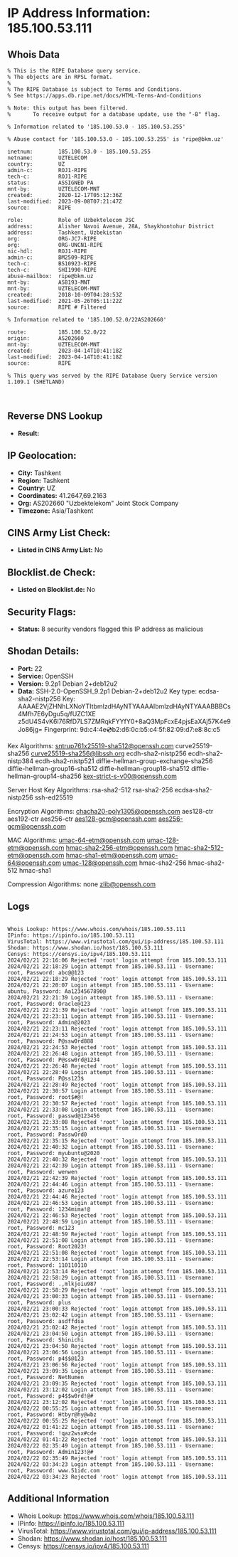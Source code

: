 # IP Address Information: 185.100.53.111

## Whois Data
```
% This is the RIPE Database query service.
% The objects are in RPSL format.
%
% The RIPE Database is subject to Terms and Conditions.
% See https://apps.db.ripe.net/docs/HTML-Terms-And-Conditions

% Note: this output has been filtered.
%       To receive output for a database update, use the "-B" flag.

% Information related to '185.100.53.0 - 185.100.53.255'

% Abuse contact for '185.100.53.0 - 185.100.53.255' is 'ripe@bkm.uz'

inetnum:        185.100.53.0 - 185.100.53.255
netname:        UZTELECOM
country:        UZ
admin-c:        ROJ1-RIPE
tech-c:         ROJ1-RIPE
status:         ASSIGNED PA
mnt-by:         UZTELECOM-MNT
created:        2020-12-17T05:12:36Z
last-modified:  2023-09-08T07:21:47Z
source:         RIPE

role:           Role of Uzbektelecom JSC
address:        Alisher Navoi Avenue, 28A, Shaykhontohur District
address:        Tashkent, Uzbekistan
org:            ORG-JC7-RIPE
org:            ORG-UNCN1-RIPE
nic-hdl:        ROJ1-RIPE
admin-c:        BM2509-RIPE
tech-c:         BS10923-RIPE
tech-c:         SHI1990-RIPE
abuse-mailbox:  ripe@bkm.uz
mnt-by:         AS8193-MNT
mnt-by:         UZTELECOM-MNT
created:        2018-10-09T04:28:53Z
last-modified:  2021-05-26T05:11:22Z
source:         RIPE # Filtered

% Information related to '185.100.52.0/22AS202660'

route:          185.100.52.0/22
origin:         AS202660
mnt-by:         UZTELECOM-MNT
created:        2023-04-14T10:41:18Z
last-modified:  2023-04-14T10:41:18Z
source:         RIPE

% This query was served by the RIPE Database Query Service version 1.109.1 (SHETLAND)



```
## Reverse DNS Lookup
- **Result:** 

## IP Geolocation:
- **City:** Tashkent
- **Region:** Tashkent
- **Country:** UZ
- **Coordinates:** 41.2647,69.2163
- **Org:** AS202660 "Uzbektelekom" Joint Stock Company
- **Timezone:** Asia/Tashkent

## CINS Army List Check:
- **Listed in CINS Army List:** 
No

## Blocklist.de Check:
- **Listed on Blocklist.de:** 
No

## Security Flags:
- **Status:** 8 security vendors flagged this IP address as malicious

## Shodan Details:
- **Port:** 22
- **Service:** OpenSSH
- **Version:** 9.2p1 Debian 2+deb12u2
- **Data:** SSH-2.0-OpenSSH_9.2p1 Debian-2+deb12u2
Key type: ecdsa-sha2-nistp256
Key: AAAAE2VjZHNhLXNoYTItbmlzdHAyNTYAAAAIbmlzdHAyNTYAAABBBCs4Mfh7E6yDgu5q/fUZC1XE
z5dU4S4vK6l76RfD7LS7ZMRqkFYYfY0+8aQ3MpFcxE4pjsEaXAj57K4e9Jo86jg=
Fingerprint: 9d:c4:4e:cd:b2:d6:0c:b5:c4:5f:82:09:d7:e8:8c:c5

Kex Algorithms:
	sntrup761x25519-sha512@openssh.com
	curve25519-sha256
	curve25519-sha256@libssh.org
	ecdh-sha2-nistp256
	ecdh-sha2-nistp384
	ecdh-sha2-nistp521
	diffie-hellman-group-exchange-sha256
	diffie-hellman-group16-sha512
	diffie-hellman-group18-sha512
	diffie-hellman-group14-sha256
	kex-strict-s-v00@openssh.com

Server Host Key Algorithms:
	rsa-sha2-512
	rsa-sha2-256
	ecdsa-sha2-nistp256
	ssh-ed25519

Encryption Algorithms:
	chacha20-poly1305@openssh.com
	aes128-ctr
	aes192-ctr
	aes256-ctr
	aes128-gcm@openssh.com
	aes256-gcm@openssh.com

MAC Algorithms:
	umac-64-etm@openssh.com
	umac-128-etm@openssh.com
	hmac-sha2-256-etm@openssh.com
	hmac-sha2-512-etm@openssh.com
	hmac-sha1-etm@openssh.com
	umac-64@openssh.com
	umac-128@openssh.com
	hmac-sha2-256
	hmac-sha2-512
	hmac-sha1

Compression Algorithms:
	none
	zlib@openssh.com


## Logs
```

Whois Lookup: https://www.whois.com/whois/185.100.53.111
IPinfo: https://ipinfo.io/185.100.53.111
VirusTotal: https://www.virustotal.com/gui/ip-address/185.100.53.111
Shodan: https://www.shodan.io/host/185.100.53.111
Censys: https://censys.io/ipv4/185.100.53.111
2024/02/21 22:16:06 Rejected 'root' login attempt from 185.100.53.111
2024/02/21 22:18:29 Login attempt from 185.100.53.111 - Username: root, Password: abc@@123
2024/02/21 22:18:29 Rejected 'root' login attempt from 185.100.53.111
2024/02/21 22:20:07 Login attempt from 185.100.53.111 - Username: ubuntu, Password: Aa1234567890@
2024/02/21 22:21:39 Login attempt from 185.100.53.111 - Username: root, Password: Oracle@123
2024/02/21 22:21:39 Rejected 'root' login attempt from 185.100.53.111
2024/02/21 22:23:11 Login attempt from 185.100.53.111 - Username: root, Password: Admin@2023
2024/02/21 22:23:11 Rejected 'root' login attempt from 185.100.53.111
2024/02/21 22:24:53 Login attempt from 185.100.53.111 - Username: root, Password: P@ssw0rd888
2024/02/21 22:24:53 Rejected 'root' login attempt from 185.100.53.111
2024/02/21 22:26:48 Login attempt from 185.100.53.111 - Username: root, Password: P@ssw0rd@1234
2024/02/21 22:26:48 Rejected 'root' login attempt from 185.100.53.111
2024/02/21 22:28:49 Login attempt from 185.100.53.111 - Username: root, Password: P@ss123$
2024/02/21 22:28:49 Rejected 'root' login attempt from 185.100.53.111
2024/02/21 22:30:57 Login attempt from 185.100.53.111 - Username: root, Password: root$#@!
2024/02/21 22:30:57 Rejected 'root' login attempt from 185.100.53.111
2024/02/21 22:33:08 Login attempt from 185.100.53.111 - Username: root, Password: passwd@123456
2024/02/21 22:33:08 Rejected 'root' login attempt from 185.100.53.111
2024/02/21 22:35:15 Login attempt from 185.100.53.111 - Username: root, Password: PasswOrd0
2024/02/21 22:35:15 Rejected 'root' login attempt from 185.100.53.111
2024/02/21 22:40:32 Login attempt from 185.100.53.111 - Username: root, Password: myubuntu@2020
2024/02/21 22:40:32 Rejected 'root' login attempt from 185.100.53.111
2024/02/21 22:42:39 Login attempt from 185.100.53.111 - Username: root, Password: wenwen
2024/02/21 22:42:39 Rejected 'root' login attempt from 185.100.53.111
2024/02/21 22:44:46 Login attempt from 185.100.53.111 - Username: root, Password: azure123
2024/02/21 22:44:46 Rejected 'root' login attempt from 185.100.53.111
2024/02/21 22:46:53 Login attempt from 185.100.53.111 - Username: root, Password: 1234mima!@
2024/02/21 22:46:53 Rejected 'root' login attempt from 185.100.53.111
2024/02/21 22:48:59 Login attempt from 185.100.53.111 - Username: root, Password: mc123
2024/02/21 22:48:59 Rejected 'root' login attempt from 185.100.53.111
2024/02/21 22:51:08 Login attempt from 185.100.53.111 - Username: root, Password: Root2023!
2024/02/21 22:51:08 Rejected 'root' login attempt from 185.100.53.111
2024/02/21 22:53:14 Login attempt from 185.100.53.111 - Username: root, Password: 110110110
2024/02/21 22:53:14 Rejected 'root' login attempt from 185.100.53.111
2024/02/21 22:58:29 Login attempt from 185.100.53.111 - Username: root, Password: .,mlkjoiu987
2024/02/21 22:58:29 Rejected 'root' login attempt from 185.100.53.111
2024/02/21 23:00:33 Login attempt from 185.100.53.111 - Username: root, Password: plus
2024/02/21 23:00:33 Rejected 'root' login attempt from 185.100.53.111
2024/02/21 23:02:42 Login attempt from 185.100.53.111 - Username: root, Password: asdffdsa
2024/02/21 23:02:42 Rejected 'root' login attempt from 185.100.53.111
2024/02/21 23:04:50 Login attempt from 185.100.53.111 - Username: root, Password: Shinichi
2024/02/21 23:04:50 Rejected 'root' login attempt from 185.100.53.111
2024/02/21 23:06:56 Login attempt from 185.100.53.111 - Username: root, Password: p4$$@123
2024/02/21 23:06:56 Rejected 'root' login attempt from 185.100.53.111
2024/02/21 23:09:35 Login attempt from 185.100.53.111 - Username: root, Password: NetNumen
2024/02/21 23:09:35 Rejected 'root' login attempt from 185.100.53.111
2024/02/21 23:12:02 Login attempt from 185.100.53.111 - Username: root, Password: p4$$w0rd!@#
2024/02/21 23:12:02 Rejected 'root' login attempt from 185.100.53.111
2024/02/22 00:55:25 Login attempt from 185.100.53.111 - Username: root, Password: Htbyr@hy@wbz
2024/02/22 00:55:25 Rejected 'root' login attempt from 185.100.53.111
2024/02/22 01:41:22 Login attempt from 185.100.53.111 - Username: root, Password: !qaz2wsx#cde
2024/02/22 01:41:22 Rejected 'root' login attempt from 185.100.53.111
2024/02/22 02:35:49 Login attempt from 185.100.53.111 - Username: root, Password: Admin123!@#
2024/02/22 02:35:49 Rejected 'root' login attempt from 185.100.53.111
2024/02/22 03:34:23 Login attempt from 185.100.53.111 - Username: root, Password: www.51idc.com
2024/02/22 03:34:23 Rejected 'root' login attempt from 185.100.53.111

```
## Additional Information
- Whois Lookup: https://www.whois.com/whois/185.100.53.111
- IPinfo: https://ipinfo.io/185.100.53.111
- VirusTotal: https://www.virustotal.com/gui/ip-address/185.100.53.111
- Shodan: https://www.shodan.io/host/185.100.53.111
- Censys: https://censys.io/ipv4/185.100.53.111

